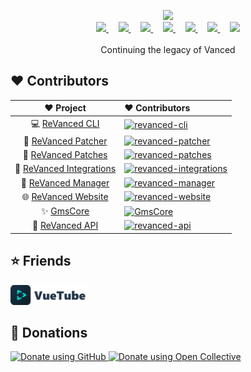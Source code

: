 <p align="center">
  <picture>
    <source
      width="256px"
      media="(prefers-color-scheme: dark)"
      srcset="https://raw.githubusercontent.com/ReVanced/.github/main/profile/assets/revanced-headline/revanced-headline-vertical-dark.svg"
    />
    <img 
      width="256px"
      src="https://raw.githubusercontent.com/ReVanced/.github/main/profile/assets/revanced-headline/revanced-headline-vertical-light.svg"
    />
  </picture>
  <br>
  <a href="https://revanced.app/">
     <picture>
         <source height="24px" media="(prefers-color-scheme: dark)" srcset="https://raw.githubusercontent.com/ReVanced/.github/main/profile/assets/revanced-logo/revanced-logo-round.svg" />
         <img height="24px" src="https://raw.githubusercontent.com/ReVanced/.github/main/profile/assets/revanced-logo/revanced-logo-round.svg" />
     </picture>
   </a>&nbsp;&nbsp;&nbsp;
   <a href="https://github.com/ReVanced">
       <picture>
           <source height="24px" media="(prefers-color-scheme: dark)" srcset="https://i.ibb.co/dMMmCrW/Git-Hub-Mark.png" />
           <img height="24px" src="https://i.ibb.co/9wV3HGF/Git-Hub-Mark-Light.png" />
       </picture>
   </a>&nbsp;&nbsp;&nbsp;
   <a href="http://revanced.app/discord">
       <picture>
           <source height="24px" media="(prefers-color-scheme: dark)" srcset="https://user-images.githubusercontent.com/13122796/178032563-d4e084b7-244e-4358-af50-26bde6dd4996.png" />
           <img height="24px" src="https://user-images.githubusercontent.com/13122796/178032563-d4e084b7-244e-4358-af50-26bde6dd4996.png" />
       </picture>
   </a>&nbsp;&nbsp;&nbsp;
   <a href="https://reddit.com/r/revancedapp">
       <picture>
           <source height="24px" media="(prefers-color-scheme: dark)" srcset="https://user-images.githubusercontent.com/13122796/178032351-9d9d5619-8ef7-470a-9eec-2744ece54553.png" />
           <img height="24px" src="https://user-images.githubusercontent.com/13122796/178032351-9d9d5619-8ef7-470a-9eec-2744ece54553.png" />
       </picture>
   </a>&nbsp;&nbsp;&nbsp;
   <a href="https://t.me/app_revanced">
      <picture>
         <source height="24px" media="(prefers-color-scheme: dark)" srcset="https://user-images.githubusercontent.com/13122796/178032213-faf25ab8-0bc3-4a94-a730-b524c96df124.png" />
         <img height="24px" src="https://user-images.githubusercontent.com/13122796/178032213-faf25ab8-0bc3-4a94-a730-b524c96df124.png" />
      </picture>
   </a>&nbsp;&nbsp;&nbsp;
   <a href="https://x.com/revancedapp">
      <picture>
         <source media="(prefers-color-scheme: dark)" srcset="https://user-images.githubusercontent.com/93124920/270180600-7c1b38bf-889b-4d68-bd5e-b9d86f91421a.png">
         <img height="24px" src="https://user-images.githubusercontent.com/93124920/270108715-d80743fa-b330-4809-b1e6-79fbdc60d09c.png" />
      </picture>
   </a>&nbsp;&nbsp;&nbsp;
   <a href="https://www.youtube.com/@ReVanced">
      <picture>
         <source height="24px" media="(prefers-color-scheme: dark)" srcset="https://user-images.githubusercontent.com/13122796/178032714-c51c7492-0666-44ac-99c2-f003a695ab50.png" />
         <img height="24px" src="https://user-images.githubusercontent.com/13122796/178032714-c51c7492-0666-44ac-99c2-f003a695ab50.png" />
     </picture>
   </a>
   <br>
   <br>
   Continuing the legacy of Vanced
</p>

## ❤️ Contributors

[revanced-patcher]: https://contrib.rocks/image?repo=revanced/revanced-patcher&max=12
[revanced-patches]: https://contrib.rocks/image?repo=revanced/revanced-patches&max=12
[revanced-cli]: https://contrib.rocks/image?repo=revanced/revanced-cli&max=12
[revanced-integrations]: https://contrib.rocks/image?repo=revanced/revanced-integrations&max=12
[revanced-manager]: https://contrib.rocks/image?repo=revanced/revanced-manager&max=12
[revanced-website]: https://contrib.rocks/image?repo=revanced/revanced-website&max=12
[GmsCore]: https://contrib.rocks/image?repo=revanced/gmscore&max=12
[revanced-api]: https://contrib.rocks/image?repo=revanced/revanced-api&max=12


|                                  ❤️ Project                                   | ❤ Contributors                                                                                    |
| :---------------------------------------------------------------------------: | :------------------------------------------------------------------------------------------------ |
| 💻 [ReVanced CLI](https://github.com/revanced/revanced-cli)                   | [![revanced-cli]](https://github.com/revanced/revanced-cli/graphs/contributors)                   |
| 💉 [ReVanced Patcher](https://github.com/revanced/revanced-patcher)           | [![revanced-patcher]](https://github.com/revanced/revanced-patcher/graphs/contributors)           |
| 🧩 [ReVanced Patches](https://github.com/revanced/revanced-patches)           | [![revanced-patches]](https://github.com/revanced/revanced-patches/graphs/contributors)           |
| 🔩 [ReVanced Integrations](https://github.com/revanced/revanced-integrations) | [![revanced-integrations]](https://github.com/revanced/revanced-integrations/graphs/contributors) |
| 💊 [ReVanced Manager](https://github.com/revanced/revanced-manager)           | [![revanced-manager]](https://github.com/revanced/revanced-manager/graphs/contributors)           |
| 🌐 [ReVanced Website](https://github.com/revanced/revanced-website)           | [![revanced-website]](https://github.com/revanced/revanced-website/graphs/contributors)           |
| ✨ [GmsCore](https://github.com/revanced/GmsCore)                    | [![GmsCore]](https://github.com/revanced/GmsCore/graphs/contributors)                    |
| 🚀 [ReVanced API](https://github.com/revanced/revanced-api)                   | [![revanced-api]](https://github.com/revanced/revanced-api/graphs/contributors)                   |

## ⭐ Friends

<a href="https://vuetube.app/referral.html?referral=revanced">
  <picture>
    <source
      srcset="https://raw.githubusercontent.com/VueTubeApp/.github/main/readme_assets/dark/VueTube.svg"
      media="(prefers-color-scheme: dark)"
    />
    <img height="32px"
      src="https://raw.githubusercontent.com/VueTubeApp/.github/main/readme_assets/light/VueTube.svg"
      alt="VueTube icon"
    />
  </picture>
</a>

## 🤝 Donations

<a href="https://github.com/sponsors/ReVanced">
  <img
    height="32px"
    alt="Donate using GitHub"
    src="https://img.shields.io/badge/github%20sponsors-30363D?style=for-the-badge&logo=GitHub-Sponsors"
  />
</a>
<a href="https://opencollective.com/ReVanced">
  <img
    height="32px"
    alt="Donate using Open Collective"
    src="https://img.shields.io/badge/open%20collective-30363D?style=for-the-badge&logo=Open-Collective"
  />
</a>
